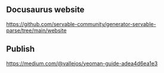 ## Docusaurus website
https://github.com/servable-community/generator-servable-parse/tree/main/website

## Publish
https://medium.com/@vallejos/yeoman-guide-adea4d6ea1e3